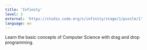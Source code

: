 ```yaml
---
title: 'Infinity'
level: 3
external: 'https://studio.code.org/s/infinity/stage/1/puzzle/1'
language: en
---
```

Learn the basic concepts of Computer Science with drag 
and drop programming.
